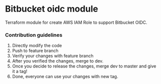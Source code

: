 # Bitbucket oidc module

Terraform module for create AWS IAM Role to support Bitbucket OIDC.

### Contribution guidelines

1. Directly modify the code
2. Push to feature branch
3. Verify your changes with feature branch
4. After you verified the changes, merge to dev.
5. Once you decide to release the changes, merge dev to master and give it a tag!
6. Done, everyone can use your changes with new tag.
